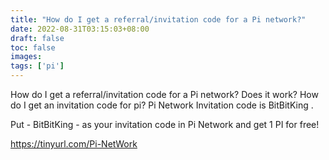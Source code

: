 ```yaml
---
title: "How do I get a referral/invitation code for a Pi network?"
date: 2022-08-31T03:15:03+08:00
draft: false
toc: false
images:
tags: ['pi']
---
```


How do I get a referral/invitation code for a Pi network? Does it work? How do I get an invitation code for pi? Pi Network Invitation code is BitBitKing . 

Put - BitBitKing - as your invitation code in Pi Network and get 1 PI for free! 

https://tinyurl.com/Pi-NetWork